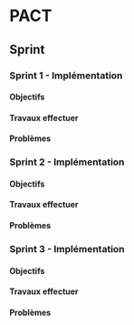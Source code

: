 # PACT

## Sprint

### Sprint 1 - Implémentation

#### Objectifs

#### Travaux effectuer

#### Problèmes

### Sprint 2 - Implémentation

#### Objectifs

#### Travaux effectuer

#### Problèmes

### Sprint 3 - Implémentation

#### Objectifs

#### Travaux effectuer

#### Problèmes
